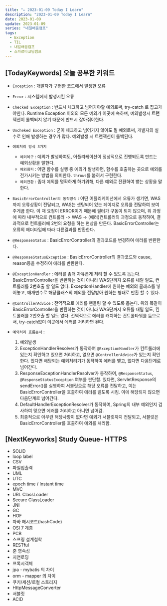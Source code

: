 ```yaml
---
title: "✏️ 2023-01-09 Today I Learn"
description: "2023-01-09 Today I Learn"
date: 2023-01-09
update: 2023-01-09
series: "내일배움캠프"
tags:
  - Exception
  - TIL
  - 내일배움캠프
  - 스파르타코딩캠프
---
```


## [TodayKeywords] 오늘 공부한 키워드

- `Exception` : 개발자가 구현한 코드에서 발생한 오류
- `Error` : 시스템에서 발생시킨 오류
- `Checked Exception` : 반드시 체크하고 넘어가야할 예외로써, try-catch 로 잡고가야한다. Runtime Exception 이외의 모든 예외가 이곳에 속하며, 예외발생시 트랜젝션이 롤백되지 않기 때문에 반드시 잡아줘야한다.
- `Uncheked Exception` : 굳이 체크하고 넘어가지 않아도 될 예외로써, 개발자의 실수로 인해 발생하는 경우가 많다. 예외발생 시 트랜젝션이 롤백된다.
- `예외처리 방식 3가지`
  - `예외복구` : 예외가 발생하여도, 어플리케이션이 정상적으로 진행되도록 만드는 예외상황을 말한다.
  - `예외회피` : 어떤 함수를 실행 중 예외가 발생하면, 함수를 호출하는 곳으로 예외를 전가시키는 방법을 의미한다. `throws`를 붙혀서 구현한다.
  - `예외전환` : 좀더 예외를 명확하게 하기위해, 다른 예외로 전환하여 뱉는 상황을 말한다.
- `BasicErrorController의 동작방식` : 어떤 어플리케이션에서 오류가 생기면, WAS까지 오류상황이 전달되고, WAS는 셋팅되어 있는 페이지로 오류를 전달하여 보여주게끔 한다. 이 때 요청이 ERROR이기 때문에 필터가 구동이 되지 않으며, 위 과정에 따라 내부적으로 컨트롤러 -> WAS -> (에러)컨트롤러의 과정으로 동작하여, 결과적으로 컨트롤러에 2번의 요청을 하는 현상을 만든다. BasicErrorController는 오류의 헤더타입에 따라 다른결과를 반환한다.
- `@ResponseStatus` : BasicErrorController의 결과코드를 변경하여 에러를 반환한다.
- `@ResponseStatusException` : BasicErrorController의 결과코드와 cause, reason등을 수정하여 에러를 반환한다.
- `@ExceptionHandler` : 에러를 좀더 자유롭게 처리 할 수 있도록 돕는다. BasicErrorController을 반환하는 것이 아니라 WAS단까지 오류를 내릴 일도, 컨트롤러를 2번호출 할 일도 없다. ExceptionHandler에 원하는 예외의 클래스를 넣어놓고, 매개변수로 해당클래스의 예외를 전달받아 원하는 형태로 반환 할 수 있다.
- `@ControllerAdvice` : 전역적으로 에러를 핸들링 할 수 있도록 돕는다. 위와 똑같이 BasicErrorController을 반환하는 것이 아니라 WAS단까지 오류를 내릴 일도, 컨트롤러를 2번호출 할 일도 없다. 전역적으로 에러를 캐치하는 컨트롤타워를 둠으로서, try-catch없이 이곳에서 에러를 처리하면 된다.
- `예외처리 흐름순서` :

  1. 예외발생
  2. ExceptionHandlerResolver가 동작하여 `@ExceptionHandler`가 컨트롤러에 있는지 확인하고 있으면 처리하고, 없으면 `@ControllerAdvice`가 있는지 확인한다. 있다면 해당되는 예외처리기가 동작하여 에러를 뱉고, 없다면 다음단계로 넘어간다.
  3. ResponseExceptionHandlerResolver가 동작하여, `@ResponseStatus`, `@ResponseStatusException` 여부를 판단함. 있다면, ServletResponse의 sendError()를 실행하여 서블릿으로 해당 오류를 전달하고, 이는 BasicErrorController을 호출하여 에러를 뱉도록 시킴. 이에 해당되지 않으면 다음단계로 넘어간다.
  4. DefaultHandlerExceptionResolver가 동작하여, Spring의 내부 예외인지 검사하여 맞으면 에러를 처리하고 아니면 넘어감.
  5. 최종적으로 아무런 해당사항이 없다면 예외가 서블릿까지 전달되고, 서블릿은 BasicErrorController를 호출하여 예외를 처리함.

## [NextKeyworks] Study Queue- HTTPS

- SOLID
- loop label
- CSV
- 파일입출력
- UML
- UTC
- epoch time / Instant time
- MVC
- URL ClassLoader
- Secure ClassLoader
- JNI
- GC
- HOF
- 자바 해시코드(hashCode)
- OSI 7 계층
- PCB
- 스프링 설계철학
- RESTful
- 준 영속성
- 지연로딩
- 프록시객체
- jpa - mybatis 의 차이
- orm - mapper 의 차이
- 쿠키/세션/로컬 스토리지
- HttpMessageConverter
- 서블릿
- ACID
